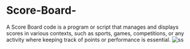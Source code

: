 # Score-Board-
A Score Board code is a program or script that manages and displays scores in various contexts, such as sports, games, competitions, or any activity where keeping track of points or performance is essential. 
![ss](https://github.com/hindav/Score-Board-/assets/94749113/e7cf4e68-d182-4321-91a3-f25fe359d3f3)
